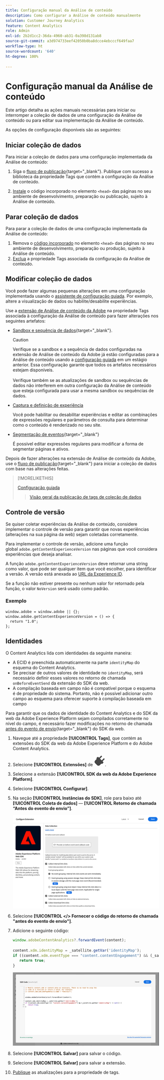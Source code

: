 ```yaml
---
title: Configuração manual da Análise de conteúdo
description: Como configurar a Análise de conteúdo manualmente
solution: Customer Journey Analytics
feature: Content Analytics
role: Admin
exl-id: 2b2d1cc2-36da-4960-ab31-0a398d131ab8
source-git-commit: a3d974733eef42050b0ba8dcce4ebcccf649faa7
workflow-type: ht
source-wordcount: '640'
ht-degree: 100%

---
```


# Configuração manual da Análise de conteúdo

Este artigo detalha as ações manuais necessárias para iniciar ou interromper a coleção de dados de uma configuração da Análise de conteúdo ou para editar sua implementação da Análise de conteúdo.

As opções de configuração disponíveis são as seguintes:

## Iniciar coleção de dados

Para iniciar a coleção de dados para uma configuração implementada da Análise de conteúdo:

1. Siga o [fluxo de publicação](https://experienceleague.adobe.com/pt-br/docs/experience-platform/tags/publish/overview){target="_blank"}. Publique com sucesso a biblioteca da propriedade Tags que contém a configuração da Análise de conteúdo.

1. [Instale](https://experienceleague.adobe.com/pt-br/docs/experience-platform/tags/publish/environments/environments#installation) o código incorporado no elemento `<head>` das páginas no seu ambiente de desenvolvimento, preparação ou publicação, sujeito à Análise de conteúdo.


## Parar coleção de dados

Para parar a coleção de dados de uma configuração implementada da Análise de conteúdo:

1. Remova o [código incorporado](https://experienceleague.adobe.com/pt-br/docs/experience-platform/tags/publish/environments/environments) no elemento `<head>` das páginas no seu ambiente de desenvolvimento, preparação ou produção, sujeito à Análise de conteúdo.
1. [Exclua](https://experienceleague.adobe.com/pt-br/docs/experience-platform/tags/publish/overview) a propriedade Tags associada da configuração da Análise de conteúdo.



## Modificar coleção de dados

Você pode fazer algumas pequenas alterações em uma configuração implementada usando o [assistente de configuração guiada](guided.md). Por exemplo, altere a visualização de dados ou habilite/desabilite experiências.

Use a [extensão de Análise de conteúdo da Adobe](https://experienceleague.adobe.com/pt-br/docs/experience-platform/tags/extensions/client/content-analytics/overview) na propriedade Tags associada à configuração da Análise de conteúdo para fazer alterações nos seguintes artefatos:

* [Sandbox e sequência de dados](https://experienceleague.adobe.com/pt-br/docs/experience-platform/tags/extensions/client/content-analytics/overview#configure-datastreams){target="_blank"}.

  >[!CAUTION]
  >
  >Verifique se a sandbox e a sequência de dados configuradas na extensão de Análise de conteúdo da Adobe já estão configuradas para a Análise de conteúdo usando a [configuração guiada](guided.md) em um estágio anterior. Essa configuração garante que todos os artefatos necessários estejam disponíveis.<br/><br/>Verifique também se as atualizações de sandbox ou sequências de dados não interferem em outra configuração da Análise de conteúdo que esteja configurada para usar a mesma sandbox ou sequências de dados.
  >

* [Captura e definição de experiência](https://experienceleague.adobe.com/pt-br/docs/experience-platform/tags/extensions/client/content-analytics/overview?lang=en#configure-experience-capture-and-definition)

  Você pode habilitar ou desabilitar experiências e editar as combinações de expressões regulares e parâmetros de consulta para determinar como o conteúdo é renderizado no seu site.

* [Segmentação de eventos](https://experienceleague.adobe.com/pt-br/docs/experience-platform/tags/extensions/client/content-analytics/overview#configure-event-segmenting){target="_blank"}

  É possível editar expressões regulares para modificar a forma de segmentar páginas e ativos.


Depois de fazer alterações na extensão de Análise de conteúdo da Adobe, use o [fluxo de publicação](https://experienceleague.adobe.com/pt-br/docs/experience-platform/tags/publish/overview){target="_blank"} para iniciar a coleção de dados com base nas alterações feitas.



>[!MORELIKETHIS]
>
>[Configuração guiada](guided.md)
>>[Visão geral da publicação de tags de coleção de dados](https://experienceleague.adobe.com/pt-br/docs/experience-platform/tags/publish/overview)
>


## Controle de versão

Se quiser coletar experiências da Análise de conteúdo, considere implementar o controle de versão para garantir que novas experiências (alterações na sua página da web) sejam coletadas corretamente.

Para implementar o controle de versão, adicione uma função global `adobe.getContentExperienceVersion` nas páginas que você considera experiências que deseja analisar.

A função `adobe.getContentExperienceVersion` deve retornar uma string como valor, que pode ser qualquer item que você escolher, para identificar a versão. A versão está anexada ao [URL da Experience ID](/help/content-analytics/report/components.md#experience-metadata).

Se a função não estiver presente ou nenhum valor for retornado pela função, o valor `NoVersion` será usado como padrão.

### Exemplo

```
window.adobe = window.adobe || {};
window.adobe.getContentExperienceVersion = () => {
  return "1.0";
};
```

## Identidades

O Content Analytics lida com identidades da seguinte maneira:

* A ECID é preenchida automaticamente na parte `identityMap` do esquema do Content Analytics.
* Se precisar de outros valores de identidade no `identityMap`, será necessário definir esses valores no retorno de chamada `onBeforeEventSend` da extensão do SDK da web.
* A compilação baseada em campo não é compatível porque o esquema é de propriedade do sistema. Portanto, não é possível adicionar outro campo ao esquema para oferecer suporte à compilação baseada em campo


Para garantir que os dados de identidade do Content Analytics e do SDK da web da Adobe Experience Platform sejam compilados corretamente no nível do campo, é necessário fazer modificações no retorno de chamada [antes do evento de envio](https://experienceleague.adobe.com/pt-br/docs/experience-platform/web-sdk/commands/configure/onbeforeeventsend){target="_blank"} do SDK da web.

1. Navegue até a propriedade **[!UICONTROL Tags]**, que contém as extensões do SDK da web da Adobe Experience Platform e do Adobe Content Analytics.
1. Selecione **[!UICONTROL Extensões]** de ![Plug](/help/assets/icons/Plug.svg).
1. Selecione a extensão **[!UICONTROL SDK da web da Adobe Experience Platform]**.
1. Selecione **[!UICONTROL Configurar]**.
1. Na seção **[!UICONTROL Instâncias do SDK]**, role para baixo até **[!UICONTROL Coleta de dados]** — **[!UICONTROL Retorno de chamada “Antes do evento de envio”]**.

   ![Retorno de chamada “antes do evento de envio”](/help/content-analytics/assets/onbeforeeventsendcallback.png)

1. Selecione **[!UICONTROL &lt;/> Fornecer o código do retorno de chamada &quot;antes do evento de envio&quot;]**.
1. Adicione o seguinte código:

   ```javascript
   window.adobeContentAnalytics?.forwardEvent(content);
   
   content.xdm.identityMap = _satellite.getVar('identityMap');
   if ((content.xdm.eventType === "content.contentEngagement") && (_satellite.getVar('identityMap') != null)) {
      return true;
   }
   ```

   ![Retorno de chamada antes do evento de envio](/help/content-analytics/assets/onbeforeeventsendcallbackcode.png)

1. Selecione **[!UICONTROL Salvar]** para salvar o código.
1. Selecione **[!UICONTROL Salvar]** para salvar a extensão.
1. [Publique](https://experienceleague.adobe.com/pt-br/docs/experience-platform/tags/publish/overview) as atualizações para a propriedade de tags.





